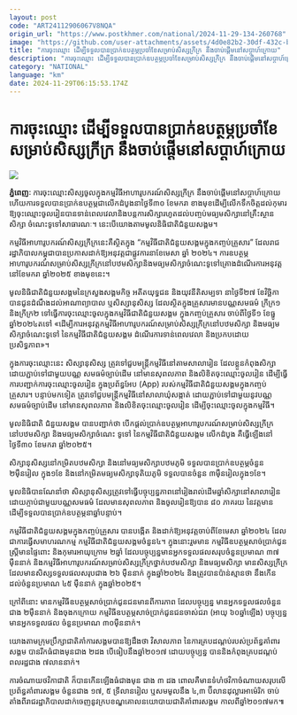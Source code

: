```yaml
---
layout: post
code: "ART24112906067V8NQA"
origin_url: "https://www.postkhmer.com/national/2024-11-29-134-260768"
image: "https://github.com/user-attachments/assets/4d0e82b2-30df-432c-b677-337eba322684"
title: "ការ​ចុះ​ឈ្មោះ ដើម្បី​ទទួល​បាន​ប្រាក់​ឧបត្ថម្ភ​ប្រចាំខែ​សម្រាប់​សិស្ស​ក្រីក្រ នឹង​ចាប់​ផ្តើម​នៅ​សប្តាហ៍ក្រោយ"
description: "​​ការ​ចុះ​ឈ្មោះ ដើម្បី​ទទួល​បាន​ប្រាក់​ឧបត្ថម្ភ​ប្រចាំខែ​សម្រាប់​សិស្ស​ក្រីក្រ នឹង​ចាប់​ផ្តើម​នៅ​សប្តាហ៍ក្រោយ​"
category: "NATIONAL"
language: "km"
date: 2024-11-29T06:15:53.174Z
---
```


# ការ​ចុះ​ឈ្មោះ ដើម្បី​ទទួល​បាន​ប្រាក់​ឧបត្ថម្ភ​ប្រចាំខែ​សម្រាប់​សិស្ស​ក្រីក្រ នឹង​ចាប់​ផ្តើម​នៅ​សប្តាហ៍ក្រោយ

![](https://github.com/user-attachments/assets/2ad6efe6-486d-46f7-9447-8e4e0a9d3c04)

**ភ្នំពេញៈ** ការ​ចុះ​ឈ្មោះ​សិស្ស​ចូល​ក្នុង​កម្មវិធី​អាហារូបករណ៍​សិស្ស​ក្រីក្រ នឹង​ចាប់​ផ្តើម​នៅ​សប្តាហ៍​ក្រោយ ហើយ​ការ​ទទួល​បាន​ប្រាក់​ឧបត្ថម្ភ​ជា​លើក​ដំបូង​នា​ថ្ងៃទី​៣០ ខែ​មករា ខាងមុខ​ ដើម្បី​លើក​ទឹក​ចិត្ត​ដល់​កុមារ​ឱ្យ​ចុះ​ឈ្មោះ​ចូល​រៀន​បាន​ទាន់​ពេល​វេលា​និង​បន្ត​ការ​សិក្សា​រហូត​ដល់​បញ្ចប់​មធ្យម​សិក្សា​នៅ​គ្រឹះស្ថាន​សិក្សា ចំណេះ​ទូទៅ​សាធារណៈ។ នេះ​បើ​យោង​តាម​មូលនិធិ​ជាតិ​ជំនួយសង្គម។

កម្មវិធី​អាហារូបករណ៍​សិស្ស​ក្រីក្រ​នេះ​គឺ​ស្ថិត​ក្នុង “កម្មវិធីជាតិ​ជំនួយ​សង្គម​ក្នុង​កញ្ចប់​គ្រួសារ” ដែល​រាជ​រដ្ឋាភិបាល​កម្ពុជា​បាន​​ប្រកាស​ដាក់​ឱ្យ​អនុវត្ត​ជា​ផ្លូវ​ការ​នា​ខែ​មេសា ឆ្នាំ ២០២៤។ ការ​ឧបត្ថម្ភ​អាហារូបករណ៍​សម្រាប់​សិស្ស​ក្រីក្រ​នៅ​បឋម​សិក្សា​និង​មធ្យម​សិក្សា​ចំណេះ​ទូទៅ​គ្រោង​ដំណើរការ​អនុវត្ត​នៅ​ខែ​មករា ឆ្នាំ​២០២៥ ខាង​មុខ​នេះ។

មូល​និធិ​ជាតិ​ជំនួយ​សង្គម​នៃ​ក្រសួង​សង្គម​កិច្ច អតីតយុទ្ធជន និង​យុវនីតិសម្បទា នា​ថ្ងៃទី​២៧ ខែ​វិច្ឆិកា​បាន​ជូន​ដំណឹង​ដល់​អាណា​ព្យាបាល ឬសិស្សានុសិស្ស ដែល​ស្ថិត​ក្នុង​គ្រួសារ​មាន​បណ្ណ​សមធម៌ ក្រីក្រ១ និង​ក្រីក្រ​២ ទៅ​ធ្វើ​ការចុះ​ឈ្មោះ​​ចូល​ក្នុង​កម្មវិ​ធី​ជាតិ​ជំនួយ​សង្គម ក្នុង​កញ្ចប់គ្រួសារ ចាប់ពីថ្ងៃទី១ ខែធ្នូ ឆ្នាំ២០២៤តទៅ​ «ដើម្បីការ​អនុវត្ត​កម្មវិធី​អាហារូបករណ៍​ស​ម្រាប់​សិស្សក្រីក្រ​នៅ​បឋមសិក្សា និង​មធ្យម សិក្សាចំណេះទូទៅ នៃកម្មវិធី​ជាតិ​ជំនួយសង្គម ដំ​ណើរ​ការ​ទាន់​ពេល​វេលា និងប្រកបដោយប្រសិទ្ធភាព»។

ក្នុងការចុះឈ្មោះនេះ សិស្សានុសិស្ស ត្រូវទៅ​ជួប​មន្ត្រី​កម្មវិធី​នៅ​តាម​សាលារៀន ដែល​ខ្លួន​កំពុង​សិក្សា ដោយ​ភ្ជាប់​ទៅ​ជាមួយ​បណ្ណ សមធម៌​ច្បាប់ដើម នៅមាន​សុពលភាព និង​លិខិត​ចុះ​ឈ្មោះ​ចូល​រៀន ដើម្បី​ធ្វើ​ការ​បញ្ជាក់​ការចុះឈ្មោះ​ចូល​រៀន ក្នុងប្រព័ន្ធអែប (App) របស់​កម្មវិធីជាតិ​ជំនួយ​សង្គម​ក្នុង​កញ្ចប់​គ្រួសារ។ បន្ទាប់​មកទៀត ត្រូវ​ទៅ​ជួប​មន្ត្រីកម្មវិធី​នៅ​សាលា​ឃុំសង្កាត់ ដោយ​ភ្ជាប់​ទៅ​ជាមួយ​នូវ​បណ្ណ​សមធម៌​ច្បាប់ដើម នៅ​មាន​សុពលភាព និង​លិខិត​ចុះ​ឈ្មោះ​ចូល​រៀន ដើម្បីចុះឈ្មោះចូលក្នុងកម្មវិធី។

មូល​និធិជាតិ ជំនួយសង្គម បានបញ្ជាក់ថា បើកផ្តល់ប្រាក់ឧបត្ថម្ភអាហារូបករណ៍សម្រាប់សិស្សក្រីក្រនៅបឋមសិក្សា និងមធ្យម​សិក្សា​ចំ​ណេះ ទូទៅ នៃកម្មវិធីជាតិជំនួយសង្គម លើកដំបូង គឺធ្វើឡើងនៅថ្ងៃទី៣០ ខែមករា ឆ្នាំ២០២៥។

សិក្សានុសិស្សនៅកម្រិតបឋមសិក្សា និងនៅមធ្យមសិក្សាបឋមភូមិ ទទួលបានប្រាក់ឧបត្ថម្ភចំនួន ២ម៉ឺនរៀល ក្នុង១ខែ និងនៅកម្រិតមធ្យមសិក្សាទុតិយភូមិ ទទួលបានចំនួន ​៣ម៉ឺនរៀលក្នុង១ខែ។  

មូល​និធិបានណែនាំថា ​សិស្សានុសិស្សត្រូវ​ទៅធ្វើបច្ចុប្បន្នភាពនៅរៀងរាល់ដើម​ឆ្នាំសិក្សា​នៅសាលារៀន ដោយ​ភ្ចាប់​ជា​មួយបណ្ណសមធម៌ ដែលមានសុពលភាព និងចូលរៀនឱ្យបាន ៨០ ភាគរយ នៃវត្តមាន ដើម្បី​ទទួល​បាន​ប្រាក់​ឧបត្ថម្ភ​នា​ឆ្នាំ​បន្ទាប់។

កម្មវិធីជាតិជំនួយសង្គមក្នុងកញ្ចប់គ្រួសារ បានបង្កើត និង​ដាក់​ឱ្យ​អនុវត្ត​ចាប់​ពី​ខែមេសា ឆ្នាំ​២០២៤ ដែលជា​ការធ្វើ​សមា​ហរណកម្ម កម្មវិធីជាតិជំនួយសង្គមចំនួន៤។ ក្នុងនោះរួមមាន កម្មវិធីឧបត្ថម្ភសាច់ប្រាក់ជូនស្ត្រីមានផ្ទៃពោះ និង​កុមារ​អាយុក្រោម ២ឆ្នាំ ដែលបច្ចុប្បន្នមានអ្នកទទួលផលសរុបចំនួនប្រមាណ ៣៧ ម៉ឺននាក់ និងកម្មវិធីអាហារូបករណ៍​សម្រាប់​សិស្សក្រីក្រថ្នាក់បឋមសិក្សា និងមធ្យមសិក្សា មានសិស្សក្រីក្រ ដែលមានសិស្សទទួលផលសរុបជាង ២៦ ម៉ឺននាក់ ក្នុង​ឆ្នាំ២០២៤ និងត្រូវបានប៉ាន់ស្មានថា នឹងកើនដល់ចំនួនប្រមាណ ៤៥ ម៉ឺននាក់ ក្នុងឆ្នាំ២០២៥។

ក្រៅពីនោះ មានកម្មវិធីឧបត្ថម្ភសាច់ប្រាក់ជូនជនមានពីការភាព ដែលបច្ចុប្បន្ន មានអ្នកទទួលផលចំនួន ជាង ២ម៉ឺន​នាក់ និងចុង​ក​ក្រោយ កម្មវិធីឧបត្ថម្ភសាច់ប្រាក់ជូនជនចាស់ជរា (អាយុ ៦០ឆ្នាំឡើង) បច្ចុប្បន្ន មានអ្នកទទួលផល ចំនួនប្រមាណ ៣០ម៉ឺននាក់។

យោងតាមក្រុមប្រឹក្សាជាតិគាំការសង្គមបានឱ្យដឹងថា វិសាលភាព នៃការគ្របដណ្តប់​របស់ប្រព័ន្ធគាំពារសង្គម បានរីក​ធំជាងមុនជាង ២ដង បើធៀបនឹងឆ្នាំ២០១៧ ដោយបច្ចុប្បន្ន បាននិងកំពុងគ្របដណ្តប់ពលរដ្ឋជាង ៧លាននាក់។

ការ​ចំណាយថវិកាជាតិ ក៏បានកើនឡើងធំជាងមុន ជាង ៣ ដង ពោលគឺមានទំហំថវិកាចំណាយសរុបលើ ប្រព័ន្ធ​គាំពារ​សង្គម ចំនួនជាង ១៧, ៥ ទ្រីលានរៀល ឬសមមូលនឹង ៤,៣ ប៊ីលានដុល្លារអាម៉េរិក ចាប់ តាំងពីរាជរដ្ឋាភិបាលដាក់​ចេញនូវក្របខណ្ឌគោលនយោបាយជាតិគាំពារសង្គម កាលពីឆ្នាំ២០១៧មក៕